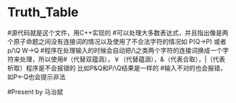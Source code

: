 # Truth_Table
#源代码就是这个文件，用C++实现的
#可以处理大多数表达式，并且指出像是两个原子命题之间没有连接词的情况以及使用了不合法字符的情况如 P(Q->P) 或者p/\Q W->Q
#程序在处理输入的时候会自动把/\之类两个字符的连接词换成一个字符来处理，所以使用#（代替双蕴涵），￥（代替蕴涵），&（代表合取），|（代表析取）程序是不会报错的 比如P&Q和P/\Q结果是一样的
#输入不对的也会报错，如P<-Q也会提示非法

#Present by 马治斌
